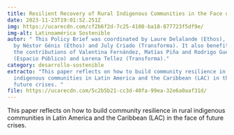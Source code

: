 ```yaml
---
title: Resilient Recovery of Rural Indigenous Communities in the Face of the Crisis
date: 2023-11-23T19:01:52.251Z
img: https://ucarecdn.com/cf2b6f2d-7c25-4108-ba18-877723f5df9e/
img-alt: Latinoamérica Sostenible
autor: " This Policy Brief was coordinated by Laure Delalande (Ethos), prepared
  by Néstor Génis (Ethos) and July Criado (Transforma). It also benefited from
  the contributions of Valentina Fernández, Matías Piña and Rodrigo Guerrero
  (Espacio Público) and Lorena Tellez (Transforma)."
category: desarrollo-sostenible
extracto: "This paper reflects on how to build community resilience in rural
  indigenous communities in Latin America and the Caribbean (LAC) in the face of
  future crises. "
file: https://ucarecdn.com/5c2b5b21-cc3d-40fa-99ea-32e6a0aaf31d/
---
```

This paper reflects on how to build community resilience in rural indigenous communities in Latin America and the Caribbean (LAC) in the face of future crises.